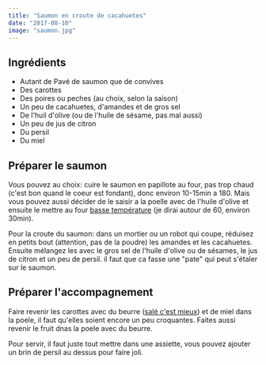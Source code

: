 ```yaml
---
title: "Saumon en croute de cacahuetes"
date: "2017-08-10"
image: "saumon.jpg"
---
```

## Ingrédients

* Autant de Pavé de saumon que de convives
* Des carottes
* Des poires ou peches (au choix, selon la saison)
* Un peu de cacahuetes, d'amandes et de gros sel
* De l'huil d'olive (ou de l'huile de sésame, pas mal aussi)
* Un peu de jus de citron
* Du persil
* Du miel

## Préparer le saumon

Vous pouvez au choix: cuire le saumon en papillote au four, pas trop chaud (c'est bon quand le coeur est fondant), donc environ 10-15min a 180. Mais vous pouvez aussi décider de le saisir a la poelle avec de l'huile d'olive et ensuite le mettre au four [basse température](http://www.cuisinebassetemperature.com/dos-de-saumon-cuisson-basse-temperature/) (je dirai autour de 60, environ 30min).

Pour la croute du saumon: dans un mortier ou un robot qui coupe, réduisez en petits bout (attention, pas de la poudre) les amandes et les cacahuetes. Ensuite mélangez les avec le gros sel de l'huile d'olive ou de sésames, le jus de citron et un peu de persil. il faut que ca fasse une "pate" qui peut s'étaler sur le saumon.

## Préparer l'accompagnement

Faire revenir les carottes avec du beurre ([salé c'est mieux](https://fr.wikipedia.org/wiki/Cuisine_bretonne)) et de miel dans la poele, il faut qu'elles soient encore un peu croquantes. Faites aussi revenir le fruit dnas la poele avec du beurre.

Pour servir, il faut juste tout mettre dans une assiette, vous pouvez ajouter un brin de persil au dessus pour faire joli.
